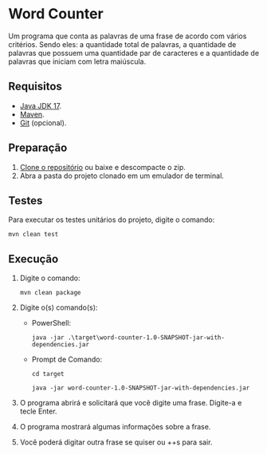 # Word Counter
Um programa que conta as palavras de uma frase de acordo com vários critérios. Sendo eles: a quantidade total de palavras, a quantidade de palavras que possuem uma quantidade par de caracteres e a quantidade de palavras que iniciam com letra maiúscula.

## Requisitos
- [Java JDK 17](https://adoptium.net/).
- [Maven](https://maven.apache.org/).
- [Git](https://git-scm.com/) (opcional).

## Preparação
1. [Clone o repositório](https://docs.github.com/pt/repositories/creating-and-managing-repositories/cloning-a-repository) ou baixe e descompacte o zip.
2. Abra a pasta do projeto clonado em um emulador de terminal.

## Testes
Para executar os testes unitários do projeto, digite o comando:

```mvn clean test```

## Execução
1. Digite o comando:

   ```mvn clean package```
2. Digite o(s) comando(s):
   - PowerShell:

      ```java -jar .\target\word-counter-1.0-SNAPSHOT-jar-with-dependencies.jar```
   - Prompt de Comando:
   
      ```cd target```
   
      ```java -jar word-counter-1.0-SNAPSHOT-jar-with-dependencies.jar```
3. O programa abrirá e solicitará que você digite uma frase. Digite-a e tecle Enter.
4. O programa mostrará algumas informações sobre a frase.
5. Você poderá digitar outra frase se quiser ou ++s para sair.
